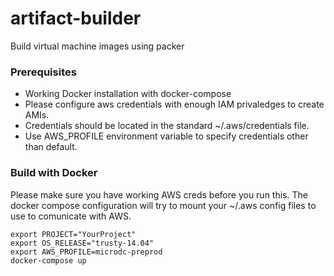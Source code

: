 # artifact-builder
Build virtual machine images using packer

### Prerequisites
* Working Docker installation with docker-compose
* Please configure aws credentials with enough IAM privaledges to create AMIs.
* Credentials should be located in the standard ~/.aws/credentials file.
* Use AWS_PROFILE environment variable to specify credentials other than default.

### Build with Docker
Please make sure you have working AWS creds before you run this.
The docker compose configuration will try to mount your ~/.aws config files to use to comunicate with AWS.
```
export PROJECT="YourProject"
export OS_RELEASE="trusty-14.04"
export AWS_PROFILE=microdc-preprod
docker-compose up
```
